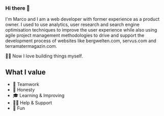 ### Hi there 👋

I'm Marco and I am a web developer with former experience as a product owner. I used to use analytics, user research and search engine optimisation techniques to improve the user experience while also using agile project management methodologies to drive and support the development process of websites like bergwelten.com, servus.com and terramatermagazin.com.

👷‍♂️ Now I love building things myself.

## What I value

- 💪 Teamwork
- 💬 Honesty
- 🎓 Learning & Improving
- 🐕‍🦺 Help & Support
- 🤪 Fun
